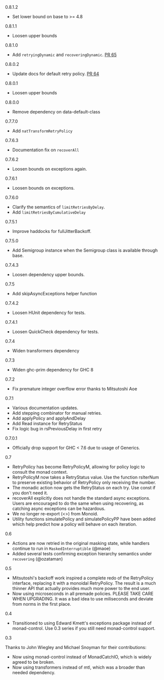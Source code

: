 0.8.1.2
* Set lower bound on base to >= 4.8

0.8.1.1
* Loosen upper bounds

0.8.1.0
* Add `retryingDynamic` and `recoveringDynamic`. [PR 65](https://github.com/Soostone/retry/pull/65)

0.8.0.2
* Update docs for default retry policy. [PR 64](https://github.com/Soostone/retry/pull/64)

0.8.0.1
* Loosen upper bounds

0.8.0.0
* Remove dependency on data-default-class

0.7.7.0
* Add `natTransformRetryPolicy`

0.7.6.3
* Documentation fix on `recoverAll`

0.7.6.2
* Loosen bounds on exceptions again.

0.7.6.1
* Loosen bounds on exceptions.

0.7.6.0
* Clarify the semantics of `limitRetriesByDelay`.
* Add `limitRetriesByCumulativeDelay`

0.7.5.1
* Improve haddocks for fullJitterBackoff.

0.7.5.0
* Add Semigroup instance when the Semigroup class is available through base.

0.7.4.3
* Loosen dependency upper bounds.

0.7.5
* Add skipAsyncExceptions helper function

0.7.4.2
* Loosen HUnit dependency for tests.

0.7.4.1
* Loosen QuickCheck dependency for tests.

0.7.4
* Widen transformers dependency

0.7.3
* Widen ghc-prim dependency for GHC 8

0.7.2
* Fix premature integer overflow error thanks to Mitsutoshi Aoe

0.7.1
* Various documentation updates.
* Add stepping combinator for manual retries.
* Add applyPolicy and applyAndDelay
* Add Read instance for RetryStatus
* Fix logic bug in rsPreviousDelay in first retry

0.7.0.1
* Officially drop support for GHC < 7.6 due to usage of Generics.

0.7
* RetryPolicy has become RetryPolicyM, allowing for policy logic to
  consult the monad context.
* RetryPolicyM now takes a RetryStatus value. Use the function
  rsIterNum to preserve existing behavior of RetryPolicy only
  receiving the number.
* The monadic action now gets the RetryStatus on each try. Use const
  if you don't need it.
* recoverAll explicitly does not handle the standard async
  exceptions. Users are encouraged to do the same when using
  recovering, as catching async exceptions can be hazardous.
* We no longer re-export (<>) from Monoid.
* Utility functions simulatePolicy and simulatePolicyPP have been
  added which help predict how a policy will behave on each iteration.

0.6

* Actions are now retried in the original masking state, while
  handlers continue to run in `MaskedInterruptible` (@maoe)
* Added several tests confirming exception hierarchy semantics under
  `recovering` (@ozataman)

0.5

* Mitsutoshi's backoff work inspired a complete redo of the
  RetryPolicy interface, replacing it with a monoidal RetryPolicy. The
  result is a much thinner API that actually provides much more power
  to the end user.
* Now using microseconds in all premade policies. PLEASE TAKE CARE
  WHEN UPGRADING. It was a bad idea to use miliseconds and deviate
  from norms in the first place.

0.4

* Transitioned to using Edward Kmett's exceptions package instead of
  monad-control. Use 0.3 series if you still need monad-control
  support.

0.3

Thanks to John Wiegley and Michael Snoyman for their contributions:

* Now using monad-control instead of MonadCatchIO, which is widely
  agreed to be broken.
* Now using transformers instead of mtl, which was a broader than
  needed dependency.
